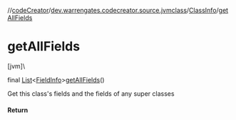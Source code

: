 //[codeCreator](../../../index.md)/[dev.warrengates.codecreator.source.jvmclass](../index.md)/[ClassInfo](index.md)/[getAllFields](get-all-fields.md)

# getAllFields

[jvm]\

final [List](https://docs.oracle.com/javase/8/docs/api/java/util/List.html)&lt;[FieldInfo](../-field-info/index.md)&gt;[getAllFields](get-all-fields.md)()

Get this class's fields and the fields of any super classes

#### Return
